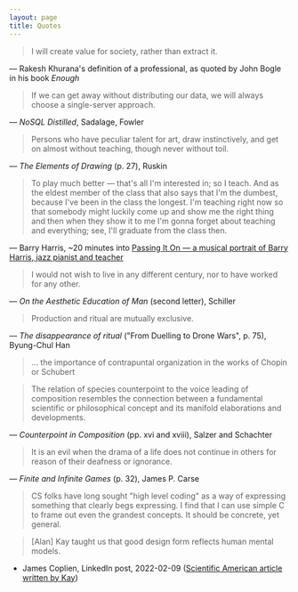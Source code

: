 ```yaml
---
layout: page
title: Quotes
---
```


> I will create value for society, rather than extract it.

— Rakesh Khurana's definition of a professional, as quoted by John Bogle in his book _Enough_

> If we can get away without distributing our data, we will always choose a single-server approach.

— _NoSQL Distilled_, Sadalage, Fowler

> Persons who have peculiar talent for art, draw instinctively, and get on almost without teaching, though never without toil.

— _The Elements of Drawing_ (p. 27), Ruskin

> To play much better — that's all I'm interested in; so I teach. And as the eldest member of the class that also says that I'm the dumbest, because I've been in the class the longest. I'm teaching right now so that somebody might luckily come up and show me the right thing and then when they show it to me I'm gonna forget about teaching and everything; see, I'll graduate from the class then.

— Barry Harris, ~20 minutes into [Passing It On — a musical portrait of Barry Harris, jazz pianist and teacher](https://www.youtube.com/watch?v=BEgdp9bM9qU)

> I would not wish to live in any different century, nor to have worked for any other.

— _On the Aesthetic Education of Man_ (second letter), Schiller

> Production and ritual are mutually exclusive.

— _The disappearance of ritual_ ("From Duelling to Drone Wars", p. 75), Byung-Chul Han

> ... the importance of contrapuntal organization in the works of Chopin or Schubert

> The relation of species counterpoint to the voice leading of composition resembles the connection between a fundamental scientific or philosophical concept and its manifold elaborations and developments.

— _Counterpoint in Composition_ (pp. xvi and xviii), Salzer and Schachter

> It is an evil when the drama of a life does not continue in others for reason of their deafness or ignorance.

— _Finite and Infinite Games_ (p. 32), James P. Carse

> CS folks have long sought "high level coding" as a way of expressing something that clearly begs expressing. I find that I can use simple C to frame out even the grandest concepts. It should be concrete, yet general.

> \[Alan\] Kay taught us that good design form reflects human mental models.

- James Coplien, LinkedIn post, 2022-02-09 ([Scientific American article written by Kay](http://worrydream.com/refs/Kay%20-%20Computer%20Software%20-%20SciAm.pdf))

